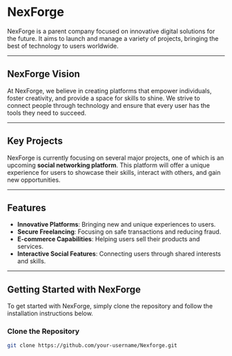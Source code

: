 # NexForge

NexForge is a parent company focused on innovative digital solutions for the future. It aims to launch and manage a variety of projects, bringing the best of technology to users worldwide.

---

## NexForge Vision

At NexForge, we believe in creating platforms that empower individuals, foster creativity, and provide a space for skills to shine. We strive to connect people through technology and ensure that every user has the tools they need to succeed.

---

## Key Projects

NexForge is currently focusing on several major projects, one of which is an upcoming **social networking platform**. This platform will offer a unique experience for users to showcase their skills, interact with others, and gain new opportunities.

---

## Features

- **Innovative Platforms**: Bringing new and unique experiences to users.
- **Secure Freelancing**: Focusing on safe transactions and reducing fraud.
- **E-commerce Capabilities**: Helping users sell their products and services.
- **Interactive Social Features**: Connecting users through shared interests and skills.

---

## Getting Started with NexForge

To get started with NexForge, simply clone the repository and follow the installation instructions below.

### Clone the Repository

```bash
git clone https://github.com/your-username/Nexforge.git
